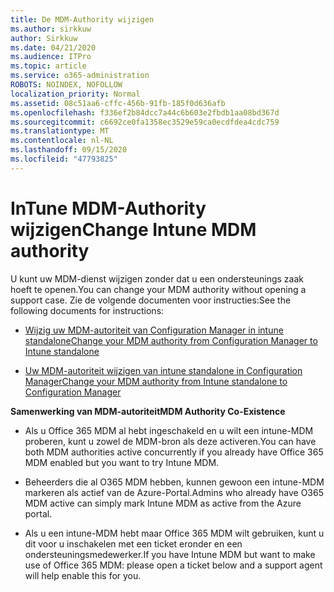 ```yaml
---
title: De MDM-Authority wijzigen
ms.author: sirkkuw
author: Sirkkuw
ms.date: 04/21/2020
ms.audience: ITPro
ms.topic: article
ms.service: o365-administration
ROBOTS: NOINDEX, NOFOLLOW
localization_priority: Normal
ms.assetid: 08c51aa6-cffc-456b-91fb-185f0d636afb
ms.openlocfilehash: f336ef2b84dcc7a44c6b603e2fbdb1aa08bd367d
ms.sourcegitcommit: c6692ce0fa1358ec3529e59ca0ecdfdea4cdc759
ms.translationtype: MT
ms.contentlocale: nl-NL
ms.lasthandoff: 09/15/2020
ms.locfileid: "47793825"
---
```

# <a name="change-intune-mdm-authority"></a><span data-ttu-id="4e0ba-102">InTune MDM-Authority wijzigen</span><span class="sxs-lookup"><span data-stu-id="4e0ba-102">Change Intune MDM authority</span></span>

<span data-ttu-id="4e0ba-103">U kunt uw MDM-dienst wijzigen zonder dat u een ondersteunings zaak hoeft te openen.</span><span class="sxs-lookup"><span data-stu-id="4e0ba-103">You can change your MDM authority without opening a support case.</span></span> <span data-ttu-id="4e0ba-104">Zie de volgende documenten voor instructies:</span><span class="sxs-lookup"><span data-stu-id="4e0ba-104">See the following documents for instructions:</span></span>
  
- [<span data-ttu-id="4e0ba-105">Wijzig uw MDM-autoriteit van Configuration Manager in intune standalone</span><span class="sxs-lookup"><span data-stu-id="4e0ba-105">Change your MDM authority from Configuration Manager to Intune standalone</span></span>](https://docs.microsoft.com/configmgr/mdm/deploy-use/migrate-change-mdm-authority)
    
- [<span data-ttu-id="4e0ba-106">Uw MDM-autoriteit wijzigen van intune standalone in Configuration Manager</span><span class="sxs-lookup"><span data-stu-id="4e0ba-106">Change your MDM authority from Intune standalone to Configuration Manager</span></span>](https://docs.microsoft.com/configmgr/mdm/deploy-use/change-mdm-authority)
    
 <span data-ttu-id="4e0ba-107">**Samenwerking van MDM-autoriteit**</span><span class="sxs-lookup"><span data-stu-id="4e0ba-107">**MDM Authority Co-Existence**</span></span>
  
- <span data-ttu-id="4e0ba-108">Als u Office 365 MDM al hebt ingeschakeld en u wilt een intune-MDM proberen, kunt u zowel de MDM-bron als deze activeren.</span><span class="sxs-lookup"><span data-stu-id="4e0ba-108">You can have both MDM authorities active concurrently if you already have Office 365 MDM enabled but you want to try Intune MDM.</span></span>
    
- <span data-ttu-id="4e0ba-109">Beheerders die al O365 MDM hebben, kunnen gewoon een intune-MDM markeren als actief van de Azure-Portal.</span><span class="sxs-lookup"><span data-stu-id="4e0ba-109">Admins who already have O365 MDM active can simply mark Intune MDM as active from the Azure portal.</span></span>
    
- <span data-ttu-id="4e0ba-110">Als u een intune-MDM hebt maar Office 365 MDM wilt gebruiken, kunt u dit voor u inschakelen met een ticket eronder en een ondersteuningsmedewerker.</span><span class="sxs-lookup"><span data-stu-id="4e0ba-110">If you have Intune MDM but want to make use of Office 365 MDM: please open a ticket below and a support agent will help enable this for you.</span></span>
    

